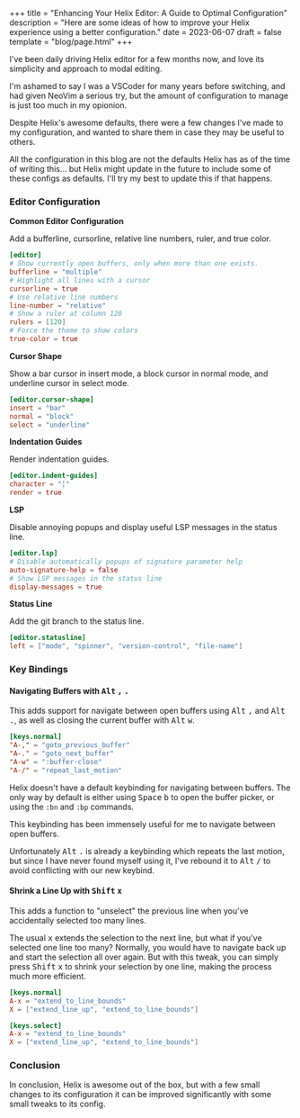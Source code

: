 +++
title = "Enhancing Your Helix Editor: A Guide to Optimal Configuration"
description = "Here are some ideas of how to improve your Helix experience using a better configuration."
date = 2023-06-07
draft = false
template = "blog/page.html"
+++

I've been daily driving Helix editor for a few months now, and love its simplicity and approach to modal editing.

I'm ashamed to say I was a VSCoder for many years before switching, and had given NeoVim a serious try, but the amount of
configuration to manage is just too much in my opionion.

Despite Helix's awesome defaults, there were a few changes I've made to my configuration,
and wanted to share them in case they may be useful to others.

All the configuration in this blog are not the defaults Helix has as of the time of writing this...
but Helix might update in the future to include some of these configs as defaults.
I'll try my best to update this if that happens.

### Editor Configuration

**Common Editor Configuration**

Add a bufferline, cursorline, relative line numbers, ruler, and true color.

```toml
[editor]
# Show currently open buffers, only when more than one exists.
bufferline = "multiple"
# Highlight all lines with a cursor
cursorline = true
# Use relative line numbers
line-number = "relative"
# Show a ruler at column 120
rulers = [120]
# Force the theme to show colors
true-color = true
```

**Cursor Shape**

Show a bar cursor in insert mode, a block cursor in normal mode, and underline cursor in select mode.

```toml
[editor.cursor-shape]
insert = "bar"
normal = "block"
select = "underline"
```

**Indentation Guides**

Render indentation guides.

```toml
[editor.indent-guides]
character = "╎"
render = true
```

**LSP**

Disable annoying popups and display useful LSP messages in the status line.

```toml
[editor.lsp]
# Disable automatically popups of signature parameter help
auto-signature-help = false
# Show LSP messages in the status line
display-messages = true
```

**Status Line**

Add the git branch to the status line.

```toml
[editor.statusline]
left = ["mode", "spinner", "version-control", "file-name"]
```

### Key Bindings

#### Navigating Buffers with <kbd>Alt</kbd> <kbd>,</kbd> <kbd>.</kbd>

This adds support for navigate between open buffers using <kbd>Alt</kbd> <kbd>,</kbd> and <kbd>Alt</kbd> <kbd>.</kbd>,
as well as closing the current buffer with <kbd>Alt</kbd> <kbd>w</kbd>.

```toml
[keys.normal]
"A-," = "goto_previous_buffer"
"A-." = "goto_next_buffer"
"A-w" = ":buffer-close"
"A-/" = "repeat_last_motion"
```

Helix doesn't have a default keybinding for navigating between buffers.
The only way by default is either using <kbd>Space</kbd> <kbd>b</kbd> to open the buffer picker,
or using the `:bn` and `:bp` commands.

This keybinding has been immensely useful for me to navigate between open buffers.

Unfortunately <kbd>Alt</kbd> <kbd>.</kbd> is already a keybinding which repeats the last motion,
but since I have never found myself using it, I've rebound it to <kbd>Alt</kbd> <kbd>/</kbd> to avoid
conflicting with our new keybind.

#### Shrink a Line Up with <kbd>Shift</kbd> <kbd>x</kbd>

This adds a function to "unselect" the previous line when you've accidentally selected too many lines.

The usual <kbd>x</kbd> extends the selection to the next line, but what if you've selected one line too many?
Normally, you would have to navigate back up and start the selection all over again.
But with this tweak, you can simply press <kbd>Shift</kbd> <kbd>x</kbd> to shrink your selection by one line,
making the process much more efficient.

```toml
[keys.normal]
A-x = "extend_to_line_bounds"
X = ["extend_line_up", "extend_to_line_bounds"]

[keys.select]
A-x = "extend_to_line_bounds"
X = ["extend_line_up", "extend_to_line_bounds"]
```

### Conclusion

In conclusion, Helix is awesome out of the box, but with a few small changes to its configuration it can be improved
significantly with some small tweaks to its config.

